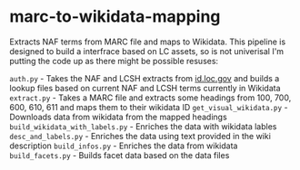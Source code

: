 # marc-to-wikidata-mapping
Extracts NAF terms from MARC file and maps to Wikidata. This pipeline is designed to build a interfrace based on LC assets, so is not univerisal I'm putting the code up as there might be possible resuses:

`auth.py` - Takes the NAF and LCSH extracts from [id.loc.gov](http://id.loc.gov/download/) and builds a lookup files based on current NAF and LCSH terms currently in Wikidata
`extract.py` - Takes a MARC file and extracts some headings from 100, 700, 600, 610, 611 and maps them to their wikidata ID
`get_visual_wikidata.py` - Downloads data from wikidata from the mapped headings
`build_wikidata_with_labels.py` - Enriches the data with wikidata lables
`desc_and_labels.py` - Enriches the data using text provided in the wiki description
`build_infos.py` - Enriches the data from wikidata
`build_facets.py` - Builds facet data based on the data files


